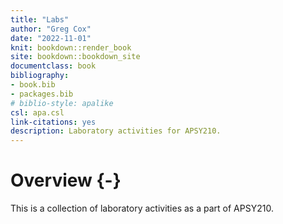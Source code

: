 ```yaml
--- 
title: "Labs"
author: "Greg Cox"
date: "2022-11-01"
knit: bookdown::render_book
site: bookdown::bookdown_site
documentclass: book
bibliography:
- book.bib
- packages.bib
# biblio-style: apalike
csl: apa.csl
link-citations: yes
description: Laboratory activities for APSY210.
---
```


# Overview {-}

This is a collection of laboratory activities as a part of APSY210.


